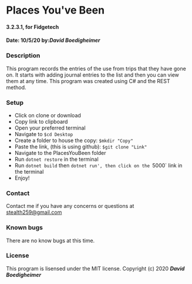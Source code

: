 # Places You've Been
#### 3.2.3.1, for Fidgetech
#### Date: 10/5/20  by:_**David Boedigheimer**_
### Description
This program records the entries of the use from trips that they have gone on. It starts with adding journal entries to the list and then you can view them at any time. This program was created using C# and the REST method.
### Setup
* Click on clone or download
* Copy link to clipboard
* Open your preferred terminal
* Navigate to `$cd Desktop`
* Create a folder to house the copy: `$mkdir "Copy"`
* Paste the link, (this is using github): `$git clone "Link"`
* Navigate to the PlacesYouBeen folder
* Run `dotnet restore` in the terminal
* Run `dotnet build` then `dotnet run', then click on the `5000` link in the terminal
* Enjoy!
### Contact
Contact me if you have any concerns or questions at stealth259@gmail.com
### Known bugs
There are no know bugs at this time.
### License
This program is lisensed under the MIT license.
Copyright (c) 2020 _**David Boedigheimer**_